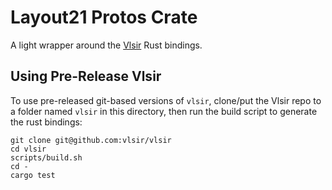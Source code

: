 
# Layout21 Protos Crate 

A light wrapper around the [Vlsir](https://crates.io/crates/vlsir) Rust bindings. 

## Using Pre-Release Vlsir

To use pre-released git-based versions of `vlsir`, 
clone/put the Vlsir repo to a folder named `vlsir` in this directory, then run
the build script to generate the rust bindings:

```
git clone git@github.com:vlsir/vlsir
cd vlsir
scripts/build.sh
cd -
cargo test
```
